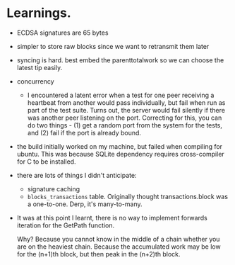 # Learnings.

 * ECDSA signatures are 65 bytes
 * simpler to store raw blocks since we want to retransmit them later
 * syncing is hard. best embed the parenttotalwork so we can choose the latest tip easily.
 * concurrency
   * I encountered a latent error when a test for one peer receiving a heartbeat from another would pass individually, but fail when run as part of the test suite. Turns out, the server would fail silently if there was another peer listening on the port. Correcting for this, you can do two things - (1) get a random port from the system for the tests, and (2) fail if the port is already bound.
 * the build initially worked on my machine, but failed when compiling for ubuntu. This was because SQLite dependency requires cross-compiler for C to be installed.
 * there are lots of things I didn't anticipate:
   * signature caching
   * `blocks_transactions` table. Originally thought transactions.block was a one-to-one. Derp, it's many-to-many.
 * It was at this point I learnt, there is no way to implement forwards iteration for the GetPath function. 
 
   Why? Because you cannot know in the middle of a chain whether you are on the heaviest chain. Because the accumulated work may be low for the (n+1)th block, but then peak in the (n+2)th block.
